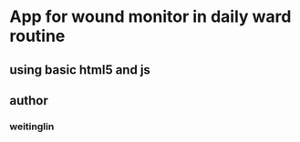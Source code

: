 # App for wound monitor in daily ward routine
## using basic html5 and js 
## author
### weitinglin
